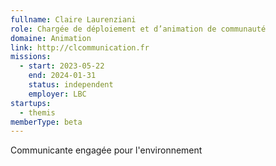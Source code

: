 ```yaml
---
fullname: Claire Laurenziani
role: Chargée de déploiement et d’animation de communauté
domaine: Animation
link: http://clcommunication.fr
missions:
  - start: 2023-05-22
    end: 2024-01-31
    status: independent
    employer: LBC
startups:
  - themis
memberType: beta
---
```


Communicante engagée pour l'environnement
